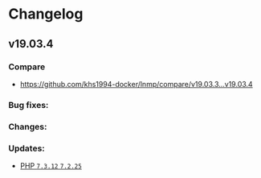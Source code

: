 # Changelog

## v19.03.4

### Compare

* https://github.com/khs1994-docker/lnmp/compare/v19.03.3...v19.03.4

### Bug fixes:

### Changes:

### Updates:

* [PHP `7.3.12` `7.2.25`](https://www.php.net/ChangeLog-7.php#7.3.12)
